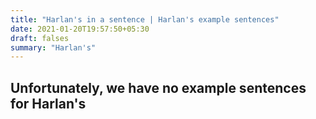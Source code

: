 ```yaml
---
title: "Harlan's in a sentence | Harlan's example sentences"
date: 2021-01-20T19:57:50+05:30
draft: falses
summary: "Harlan's"
---
```

## Unfortunately, we have no example sentences for Harlan's                 

